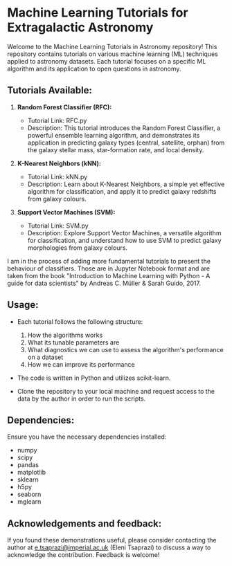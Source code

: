# Machine Learning Tutorials for Extragalactic Astronomy

Welcome to the Machine Learning Tutorials in Astronomy repository! This repository contains tutorials on various machine learning (ML) techniques applied to astronomy datasets. Each tutorial focuses on a specific ML algorithm and its application to open questions in astronomy.

## Tutorials Available:

1. **Random Forest Classifier (RFC):**
   - Tutorial Link: RFC.py
   - Description: This tutorial introduces the Random Forest Classifier, a powerful ensemble learning algorithm, and demonstrates its application in predicting galaxy types (central, satellite, orphan) from the galaxy stellar mass, star-formation rate, and local density.

2. **K-Nearest Neighbors (kNN):**
   - Tutorial Link: kNN.py
   - Description: Learn about K-Nearest Neighbors, a simple yet effective algorithm for classification, and apply it to predict galaxy redshifts from galaxy colours.

3. **Support Vector Machines (SVM):**
   - Tutorial Link: SVM.py
   - Description: Explore Support Vector Machines, a versatile algorithm for classification, and understand how to use SVM to predict galaxy morphologies from galaxy colours.

I am in the process of adding more fundamental tutorials to present the behaviour of classifiers. Those are in Jupyter Notebook format and are taken from the book "Introduction to Machine Learning with Python - A guide for data scientists" by Andreas C. Müller & Sarah Guido, 2017.  

## Usage:

- Each tutorial follows the following structure:
   1. How the algorithms works
   2. What its tunable parameters are
   3. What diagnostics we can use to assess the algorithm's performance on a dataset
   4. How we can improve its performance

- The code is written in Python and utilizes scikit-learn.

- Clone the repository to your local machine and request access to the data by the author in order to run the scripts.

## Dependencies:

Ensure you have the necessary dependencies installed:
- numpy
- scipy
- pandas
- matplotlib
- sklearn
- h5py
- seaborn
- mglearn


## Acknowledgements and feedback:

If you found these demonstrations useful, please consider contacting the author at e.tsaprazi@imperial.ac.uk (Eleni Tsaprazi) to discuss a way
to acknowledge the contribution. Feedback is welcome!
